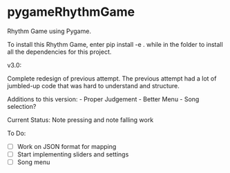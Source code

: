 # pygameRhythmGame

Rhythm Game using Pygame.

To install this Rhythm Game, enter pip install -e . while in the folder to install all the dependencies for this project.

v3.0:

Complete redesign of previous attempt. The previous attempt had a lot of jumbled-up code that was hard to understand and structure.

Additions to this version:
    - Proper Judgement
    - Better Menu
    - Song selection?

Current Status: Note pressing and note falling work

To Do:
- [ ] Work on JSON format for mapping
- [ ] Start implementing sliders and settings
- [ ] Song menu
